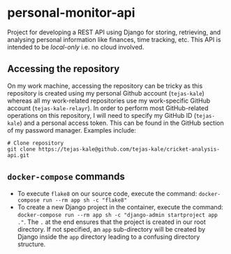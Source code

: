# personal-monitor-api
Project for developing a REST API using Django for storing, retrieving, and analysing personal information like finances, time tracking, etc. This API is intended to be *local-only* i.e. no cloud involved.

## Accessing the repository
On my work machine, accessing the repository can be tricky as this repository is created using my personal Github 
account (`tejas-kale`) whereas all my work-related repositories use my work-specific GitHub account
(`tejas-kale-relayr`). In order to perform most GitHub-related operations on this repository, I will need to 
specify my GitHub ID (`tejas-kale`) and a personal access token. This can be found in the GitHub section of my 
password manager. Examples include:

```shell
# Clone repository
git clone https://tejas-kale@github.com/tejas-kale/cricket-analysis-api.git
```

## `docker-compose` commands
- To execute `flake8` on our source code, execute the command: `docker-compose run --rm app sh -c "flake8"`
- To create a new Django project in the container, execute the command:
`docker-compose run --rm app sh -c "django-admin startproject app ."`. The `.` at the end ensures that the
project is created in our root directory. If not specified, an `app` sub-directory will be created by Django
inside the `app` directory leading to a confusing directory structure.
